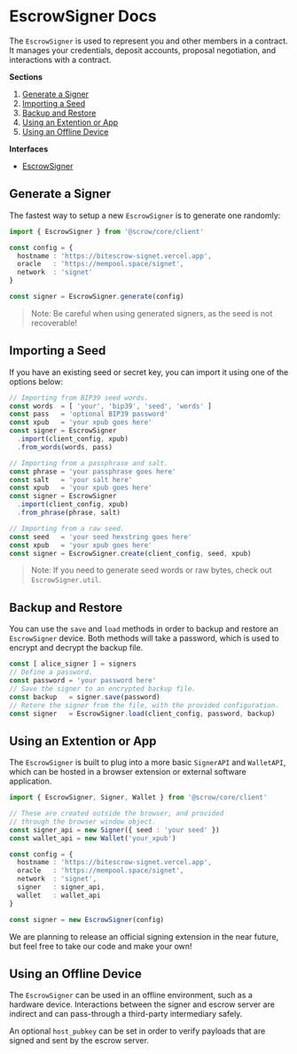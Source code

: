 # EscrowSigner Docs

The `EscrowSigner` is used to represent you and other members in a contract. It manages your credentials, deposit accounts, proposal negotiation, and interactions with a contract.

**Sections**

1. [Generate a Signer](#generate-a-signer)
2. [Importing a Seed](#importing-a-seed)
3. [Backup and Restore](#backup-and-restore)
4. [Using an Extention or App](#using-an-extention-or-app)  
5. [Using an Offline Device](#using-an-offline-device)  

**Interfaces**

- [EscrowSigner](./class/signer.md)

## Generate a Signer

The fastest way to setup a new `EscrowSigner` is to generate one randomly:

```ts
import { EscrowSigner } from '@scrow/core/client'

const config = {
  hostname : 'https://bitescrow-signet.vercel.app',
  oracle   : 'https://mempool.space/signet',
  network  : 'signet'
}

const signer = EscrowSigner.generate(config)
```

> Note: Be careful when using generated signers, as the seed is not recoverable!

## Importing a Seed

If you have an existing seed or secret key, you can import it using one of the options below:

```ts
// Importing from BIP39 seed words.
const words  = [ 'your', 'bip39', 'seed', 'words' ]
const pass   = 'optional BIP39 password'
const xpub   = 'your xpub goes here'
const signer = EscrowSigner
  .import(client_config, xpub)
  .from_words(words, pass)
```

```ts
// Importing from a passphrase and salt.
const phrase = 'your passphrase goes here'
const salt   = 'your salt here'
const xpub   = 'your xpub goes here'
const signer = EscrowSigner
  .import(client_config, xpub)
  .from_phrase(phrase, salt)
```

```ts
// Importing from a raw seed.
const seed   = 'your seed hexstring goes here'
const xpub   = 'your xpub goes here'
const signer = EscrowSigner.create(client_config, seed, xpub)
```

> Note: If you need to generate seed words or raw bytes, check out `EscrowSigner.util`.

## Backup and Restore

You can use the `save` and `load` methods in order to backup and restore an `EscrowSigner` device. Both methods will take a password, which is used to encrypt and decrypt the backup file.

```ts
const [ alice_signer ] = signers
// Define a password.
const password = 'your password here'
// Save the signer to an encrypted backup file.
const backup   = signer.save(password)
// Retore the signer from the file, with the provided configuration.
const signer   = EscrowSigner.load(client_config, password, backup)
```

## Using an Extention or App

The `EscrowSigner` is built to plug into a more basic `SignerAPI` and `WalletAPI`, which can be hosted in a browser extension or external software application.

```ts
import { EscrowSigner, Signer, Wallet } from '@scrow/core/client'

// These are created outside the browser, and provided
// through the browser window object.
const signer_api = new Signer({ seed : 'your seed' })
const wallet_api = new Wallet('your_xpub')

const config = {
  hostname : 'https://bitescrow-signet.vercel.app',
  oracle   : 'https://mempool.space/signet',
  network  : 'signet',
  signer   : signer_api,
  wallet   : wallet_api
}

const signer = new EscrowSigner(config)
```

We are planning to release an official signing extension in the near future, but feel free to take our code and make your own!

## Using an Offline Device

The `EscrowSigner` can be used in an offline environment, such as a hardware device. Interactions between the signer and escrow server are indirect and can pass-through a third-party intermediary safely.

An optional `host_pubkey` can be set in order to verify payloads that are signed and sent by the escrow server.
